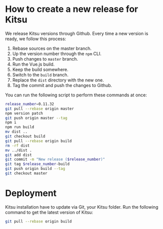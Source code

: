 # How to create a new release for Kitsu

We release Kitsu versions through Github. Every time a new version is ready, we
follow this process:

1. Rebase sources on the master branch.
2. Up the version number through the `npm` CLI. 
3. Push changes to `master` branch.
4. Run the Vue.js build.
5. Keep the build somewhere.
6. Switch to the `build` branch.
7. Replace the `dist` directory with the new one.
8. Tag the commit and push the changes to Github.

You can run the following script to perform these commands at once:

```bash
release_number=0.11.32
git pull --rebase origin master
npm version patch
git push origin master --tag
npm i
npm run build
mv dist ..
git checkout build
git pull --rebase origin build
rm -rf dist
mv ../dist .
git add dist
git commit -m "New release ($release_number)"
git tag $release_number-build
git push origin build --tag
git checkout master
```


# Deployment

Kitsu installation have to update via Git, your Kitsu folder. Run the following
command to get the latest version of Kitsu:

```bash
git pull --rebase origin build
```

